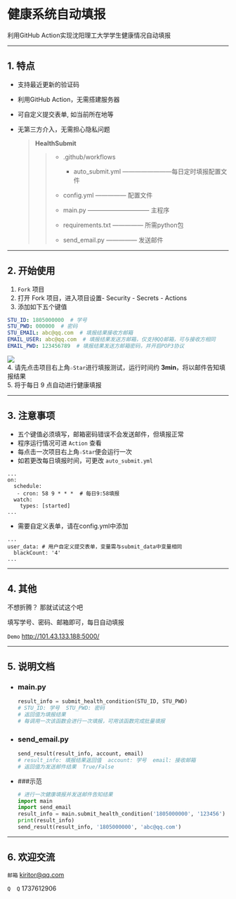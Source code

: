 # 健康系统自动填报

利用GitHub Action实现沈阳理工大学学生健康情况自动填报

***

## 1. 特点

- 支持最近更新的验证码
- 利用GitHub Action，无需搭建服务器
- 可自定义提交表单, 如当前所在地等
- 无第三方介入，无需担心隐私问题

  > **HealthSubmit**
  > >
  > > - .github/workflows
  > >   - auto_submit.yml ————————每日定时填报配置文件
  > >
  > > - config.yml ————— 配置文件  
  > >
  > > - main.py —————————— 主程序  
  > > - requirements.txt ————— 所需python包  
  > > - send_email.py ————— 发送邮件  

***

## 2. 开始使用

1. `Fork` 项目
2. 打开 Fork 项目，进入项目设置- Security - Secrets - Actions
3. 添加如下五个键值

  ```yaml
  STU_ID: 1805000000  # 学号
  STU_PWD: 000000  # 密码
  STU_EMAIL: abc@qq.com  # 填报结果接收方邮箱
  EMAIL_USER: abc@qq.com  # 填报结果发送方邮箱，仅支持QQ邮箱，可与接收方相同
  EMAIL_PWD: 123456789  # 填报结果发送方邮箱密码，并开启POP3协议
  ```

![](https://s3.bmp.ovh/imgs/2022/01/b772dd26b98ee7b7.png)     
4. 请先点击项目右上角`☆Star`进行填报测试，运行时间约 **3min**，将以邮件告知填报结果   
5. 将于每日 9 点自动进行健康填报
***

## 3. 注意事项

- 五个键值必须填写，邮箱密码错误不会发送邮件，但填报正常
- 程序运行情况可进 `Action` 查看
- 每点击一次项目右上角`☆Star`便会运行一次
- 如若更改每日填报时间，可更改 `auto_submit.yml`

```ymal
...
on:
  schedule:
   - cron: 58 9 * * *  # 每日9:58填报
  watch:
    types: [started]
...
```

- 需要自定义表单，请在config.yml中添加

```ymal
...
user_data: # 用户自定义提交表单，变量需与submit_data中变量相同
  blackCount: '4'
...
```

***

## 4. 其他

不想折腾？ 那就试试这个吧

填写学号、密码、邮箱即可，每日自动填报

`Demo` <http://101.43.133.188:5000/>

***

## 5. 说明文档

- ### main.py

  ```python
  result_info = submit_health_condition(STU_ID, STU_PWD)
  # STU_ID: 学号  STU_PWD: 密码
  # 返回值为填报结果
  # 每调用一次该函数会进行一次填报，可用该函数完成批量填报
   ```

- ### send_email.py

  ```python
  send_result(result_info, account, email)
  # result_info: 填报结果返回值  account: 学号  email: 接收邮箱
  # 返回值为发送邮件结果  True/False
   ```

- ###示范

  ```python
  # 进行一次健康填报并发送邮件告知结果
  import main
  import send_email
  result_info = main.submit_health_condition('1805000000', '123456')
  print(result_info)
  send_result(result_info, '1805000000', 'abc@qq.com')
   ```

***

## 6. 欢迎交流

`邮箱` kiritor@qq.com

`Q  Q` 1737612906
